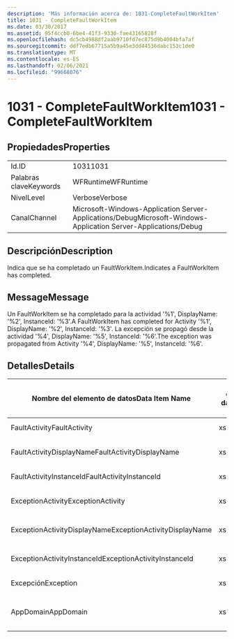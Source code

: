 ```yaml
---
description: 'Más información acerca de: 1031-CompleteFaultWorkItem'
title: 1031 - CompleteFaultWorkItem
ms.date: 03/30/2017
ms.assetid: 95f4ccb0-6be4-41f3-9330-fae43165828f
ms.openlocfilehash: dc5cb4988df2aab9710fd7ec875d9b4004bfa7af
ms.sourcegitcommit: ddf7edb67715a5b9a45e3dd44536dabc153c1de0
ms.translationtype: MT
ms.contentlocale: es-ES
ms.lasthandoff: 02/06/2021
ms.locfileid: "99668076"
---
```

# <a name="1031---completefaultworkitem"></a><span data-ttu-id="f4ad5-103">1031 - CompleteFaultWorkItem</span><span class="sxs-lookup"><span data-stu-id="f4ad5-103">1031 - CompleteFaultWorkItem</span></span>

## <a name="properties"></a><span data-ttu-id="f4ad5-104">Propiedades</span><span class="sxs-lookup"><span data-stu-id="f4ad5-104">Properties</span></span>  
  
|||  
|-|-|  
|<span data-ttu-id="f4ad5-105">Id.</span><span class="sxs-lookup"><span data-stu-id="f4ad5-105">ID</span></span>|<span data-ttu-id="f4ad5-106">1031</span><span class="sxs-lookup"><span data-stu-id="f4ad5-106">1031</span></span>|  
|<span data-ttu-id="f4ad5-107">Palabras clave</span><span class="sxs-lookup"><span data-stu-id="f4ad5-107">Keywords</span></span>|<span data-ttu-id="f4ad5-108">WFRuntime</span><span class="sxs-lookup"><span data-stu-id="f4ad5-108">WFRuntime</span></span>|  
|<span data-ttu-id="f4ad5-109">Nivel</span><span class="sxs-lookup"><span data-stu-id="f4ad5-109">Level</span></span>|<span data-ttu-id="f4ad5-110">Verbose</span><span class="sxs-lookup"><span data-stu-id="f4ad5-110">Verbose</span></span>|  
|<span data-ttu-id="f4ad5-111">Canal</span><span class="sxs-lookup"><span data-stu-id="f4ad5-111">Channel</span></span>|<span data-ttu-id="f4ad5-112">Microsoft-Windows-Application Server-Applications/Debug</span><span class="sxs-lookup"><span data-stu-id="f4ad5-112">Microsoft-Windows-Application Server-Applications/Debug</span></span>|  
  
## <a name="description"></a><span data-ttu-id="f4ad5-113">Descripción</span><span class="sxs-lookup"><span data-stu-id="f4ad5-113">Description</span></span>  

 <span data-ttu-id="f4ad5-114">Indica que se ha completado un FaultWorkItem.</span><span class="sxs-lookup"><span data-stu-id="f4ad5-114">Indicates a FaultWorkItem has completed.</span></span>  
  
## <a name="message"></a><span data-ttu-id="f4ad5-115">Message</span><span class="sxs-lookup"><span data-stu-id="f4ad5-115">Message</span></span>  

 <span data-ttu-id="f4ad5-116">Un FaultWorkItem se ha completado para la actividad '%1', DisplayName: '%2', InstanceId: '%3'.</span><span class="sxs-lookup"><span data-stu-id="f4ad5-116">A FaultWorkItem has completed for Activity '%1', DisplayName: '%2', InstanceId: '%3'.</span></span> <span data-ttu-id="f4ad5-117">La excepción se propagó desde la actividad '%4', DisplayName: '%5', InstanceId: '%6'.</span><span class="sxs-lookup"><span data-stu-id="f4ad5-117">The exception was propagated from Activity '%4', DisplayName: '%5', InstanceId: '%6'.</span></span>  
  
## <a name="details"></a><span data-ttu-id="f4ad5-118">Detalles</span><span class="sxs-lookup"><span data-stu-id="f4ad5-118">Details</span></span>  
  
|<span data-ttu-id="f4ad5-119">Nombre del elemento de datos</span><span class="sxs-lookup"><span data-stu-id="f4ad5-119">Data Item Name</span></span>|<span data-ttu-id="f4ad5-120">Tipo del elemento de datos</span><span class="sxs-lookup"><span data-stu-id="f4ad5-120">Data Item Type</span></span>|<span data-ttu-id="f4ad5-121">Descripción</span><span class="sxs-lookup"><span data-stu-id="f4ad5-121">Description</span></span>|  
|--------------------|--------------------|-----------------|  
|<span data-ttu-id="f4ad5-122">FaultActivity</span><span class="sxs-lookup"><span data-stu-id="f4ad5-122">FaultActivity</span></span>|<span data-ttu-id="f4ad5-123">xs:string</span><span class="sxs-lookup"><span data-stu-id="f4ad5-123">xs:string</span></span>|<span data-ttu-id="f4ad5-124">Nombre de tipo de la actividad que generó el error.</span><span class="sxs-lookup"><span data-stu-id="f4ad5-124">The type name of the fault activity.</span></span>|  
|<span data-ttu-id="f4ad5-125">FaultActivityDisplayName</span><span class="sxs-lookup"><span data-stu-id="f4ad5-125">FaultActivityDisplayName</span></span>|<span data-ttu-id="f4ad5-126">xs:string</span><span class="sxs-lookup"><span data-stu-id="f4ad5-126">xs:string</span></span>|<span data-ttu-id="f4ad5-127">Nombre para mostrar de la actividad que generó el error.</span><span class="sxs-lookup"><span data-stu-id="f4ad5-127">The display name of the fault activity.</span></span>|  
|<span data-ttu-id="f4ad5-128">FaultActivityInstanceId</span><span class="sxs-lookup"><span data-stu-id="f4ad5-128">FaultActivityInstanceId</span></span>|<span data-ttu-id="f4ad5-129">xs:string</span><span class="sxs-lookup"><span data-stu-id="f4ad5-129">xs:string</span></span>|<span data-ttu-id="f4ad5-130">Identificador de la actividad que generó el error.</span><span class="sxs-lookup"><span data-stu-id="f4ad5-130">The instance id of the fault activity.</span></span>|  
|<span data-ttu-id="f4ad5-131">ExceptionActivity</span><span class="sxs-lookup"><span data-stu-id="f4ad5-131">ExceptionActivity</span></span>|<span data-ttu-id="f4ad5-132">xs:string</span><span class="sxs-lookup"><span data-stu-id="f4ad5-132">xs:string</span></span>|<span data-ttu-id="f4ad5-133">El nombre de tipo para mostrar de la actividad que produjo la excepción.</span><span class="sxs-lookup"><span data-stu-id="f4ad5-133">The type name of the activity that threw the exception.</span></span>|  
|<span data-ttu-id="f4ad5-134">ExceptionActivityDisplayName</span><span class="sxs-lookup"><span data-stu-id="f4ad5-134">ExceptionActivityDisplayName</span></span>|<span data-ttu-id="f4ad5-135">xs:string</span><span class="sxs-lookup"><span data-stu-id="f4ad5-135">xs:string</span></span>|<span data-ttu-id="f4ad5-136">El nombre para mostrar de la actividad que produjo la excepción.</span><span class="sxs-lookup"><span data-stu-id="f4ad5-136">The display name of the activity that threw the exception.</span></span>|  
|<span data-ttu-id="f4ad5-137">ExceptionActivityInstanceId</span><span class="sxs-lookup"><span data-stu-id="f4ad5-137">ExceptionActivityInstanceId</span></span>|<span data-ttu-id="f4ad5-138">xs:string</span><span class="sxs-lookup"><span data-stu-id="f4ad5-138">xs:string</span></span>|<span data-ttu-id="f4ad5-139">Identificador de instancia de la actividad que generó la excepción.</span><span class="sxs-lookup"><span data-stu-id="f4ad5-139">The instance id of the activity that threw the exception.</span></span>|  
|<span data-ttu-id="f4ad5-140">Excepción</span><span class="sxs-lookup"><span data-stu-id="f4ad5-140">Exception</span></span>|<span data-ttu-id="f4ad5-141">xs:string</span><span class="sxs-lookup"><span data-stu-id="f4ad5-141">xs:string</span></span>|<span data-ttu-id="f4ad5-142">Detalles de la excepción para la excepción</span><span class="sxs-lookup"><span data-stu-id="f4ad5-142">The exception details for the exception</span></span>|  
|<span data-ttu-id="f4ad5-143">AppDomain</span><span class="sxs-lookup"><span data-stu-id="f4ad5-143">AppDomain</span></span>|<span data-ttu-id="f4ad5-144">xs:string</span><span class="sxs-lookup"><span data-stu-id="f4ad5-144">xs:string</span></span>|<span data-ttu-id="f4ad5-145">La cadena devuelta por AppDomain.CurrentDomain.FriendlyName.</span><span class="sxs-lookup"><span data-stu-id="f4ad5-145">The string returned by AppDomain.CurrentDomain.FriendlyName.</span></span>|
